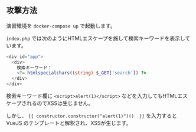 ## 攻撃方法

演習環境を `docker-compose up` で起動します。

`index.php` では次のようにHTMLエスケープを施して検索キーワードを表示しています。

```php
<div id="app">
  <div>
    検索キーワード：
    <?= htmlspecialchars((string) $_GET['search']) ?>
  </div>
</div>
```

検索キーワード欄に `<script>alert(1)</script>` などを入力してもHTMLエスケープされるのでXSSは生じません。

しかし、 `{{ constructor.constructor("alert(1)")()  }}` を入力すると VueJS のテンプレートと解釈され、XSSが生じます。

